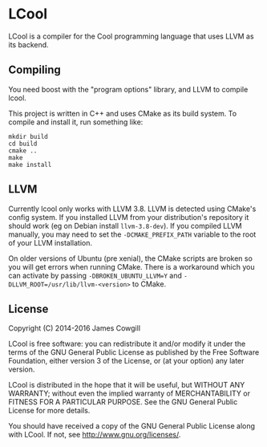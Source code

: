 # LCool
LCool is a compiler for the Cool programming language that uses LLVM as its
backend.

## Compiling
You need boost with the "program options" library, and LLVM to compile lcool.

This project is written in C++ and uses CMake as its build system. To compile
and install it, run something like:

	mkdir build
	cd build
	cmake ..
	make
	make install

## LLVM
Currently lcool only works with LLVM 3.8. LLVM is detected using CMake's config
system. If you installed LLVM from your distribution's repository it should work
(eg on Debian install `llvm-3.8-dev`). If you compiled LLVM manually, you may
need to set the `-DCMAKE_PREFIX_PATH` variable to the root of your LLVM
installation.

On older versions of Ubuntu (pre xenial), the CMake scripts are broken so you
will get errors when running CMake. There is a workaround which you can activate
by passing `-DBROKEN_UBUNTU_LLVM=Y` and `-DLLVM_ROOT=/usr/lib/llvm-<version>` to
CMake.

## License
Copyright (C) 2014-2016 James Cowgill

LCool is free software: you can redistribute it and/or modify
it under the terms of the GNU General Public License as published by
the Free Software Foundation, either version 3 of the License, or
(at your option) any later version.

LCool is distributed in the hope that it will be useful,
but WITHOUT ANY WARRANTY; without even the implied warranty of
MERCHANTABILITY or FITNESS FOR A PARTICULAR PURPOSE.  See the
GNU General Public License for more details.

You should have received a copy of the GNU General Public License
along with LCool.  If not, see <http://www.gnu.org/licenses/>.
